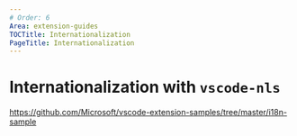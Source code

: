 ```yaml
---
# Order: 6
Area: extension-guides
TOCTitle: Internationalization
PageTitle: Internationalization
---
```


# Internationalization with `vscode-nls`

https://github.com/Microsoft/vscode-extension-samples/tree/master/i18n-sample